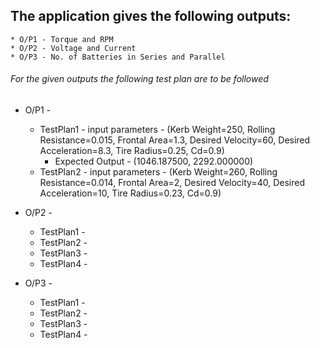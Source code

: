 ## The application gives the following outputs:
    * O/P1 - Torque and RPM
    * O/P2 - Voltage and Current
    * O/P3 - No. of Batteries in Series and Parallel

###### For the given outputs the following test plan are to be followed
* O/P1 - 
    * TestPlan1 - input parameters - (Kerb Weight=250, Rolling Resistance=0.015, Frontal Area=1.3, Desired Velocity=60, Desired Acceleration=8.3, Tire Radius=0.25, Cd=0.9)
         * Expected Output - (1046.187500, 2292.000000)
    * TestPlan2 - input parameters - (Kerb Weight=260, Rolling Resistance=0.014, Frontal Area=2, Desired Velocity=40, Desired Acceleration=10, Tire Radius=0.23, Cd=0.9)

* O/P2 - 
    * TestPlan1 -
    * TestPlan2 - 
    * TestPlan3 -
    * TestPlan4 - 
    
* O/P3 - 
    * TestPlan1 -
    * TestPlan2 - 
    * TestPlan3 -
    * TestPlan4 - 
